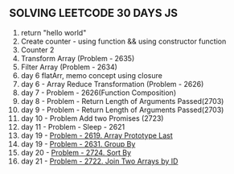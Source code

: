 ## SOLVING LEETCODE 30 DAYS JS

1. return "hello world"
2. Create counter - using function && using constructor function
3. Counter 2
4. Transform Array (Problem - 2635)
5. Filter Array (Problem - 2634)
6. day 6 flatArr, memo concept using closure
7. day 6 - Array Reduce Transformation (Problem - 2626)
8. day 7 - Problem - 2626(Function Composition)
9. day 8 - Problem - Return Length of Arguments Passed(2703)
10. day 9 - Problem - Return Length of Arguments Passed(2703)
11. day 10 - Problem Add two Promises (2723)
12. day 11 - Problem - Sleep - 2621
13. day 19 - [Problem - 2619. Array Prototype Last](https://leetcode.com/problems/array-prototype-last/description/)
14. day 19 - [Problem - 2631. Group By](https://leetcode.com/problems/group-by/description)
15. day 20 - [Problem - 2724. Sort By](https://leetcode.com/problems/sort-by/description)
16. day 21 - [Problem - 2722. Join Two Arrays by ID](https://leetcode.com/problems/join-two-arrays-by-id/description)
